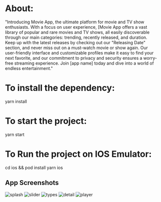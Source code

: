 
# About:
"Introducing Movie App, the ultimate platform for movie and TV show enthusiasts. With a focus on user experience, [Movie App offers a vast library of popular and rare movies and TV shows, all easily discoverable through our main categories: trending, recently released, and duration. Keep up with the latest releases by checking out our "Releasing Date" section, and never miss out on a must-watch movie or show again. Our user-friendly interface and customizable profiles make it easy to find your next favorite, and our commitment to privacy and security ensures a worry-free streaming experience. Join [app name] today and dive into a world of endless entertainment."




# To install the dependency:
yarn install

# To start the project:
yarn start

# To Run the project on IOS Emulator:
cd ios && pod install
yarn ios


## App Screenshots


![splash](https://user-images.githubusercontent.com/121944629/216050555-d11d283d-274a-4c24-b541-55b9224ee9f2.png)
![slider](https://user-images.githubusercontent.com/121944629/216050568-1a2662a7-2e75-41ef-bd02-32703f965c18.png)
![types](https://user-images.githubusercontent.com/121944629/216050591-b5a89893-9ce9-4837-9556-e12966cada58.png)
![detail](https://user-images.githubusercontent.com/121944629/216050602-bbcfba13-47cc-465e-9216-9bba9c8575ad.png)
![player](https://user-images.githubusercontent.com/121944629/216050614-f00744a2-fd88-49b2-b17a-cf8d5fce31be.png)
